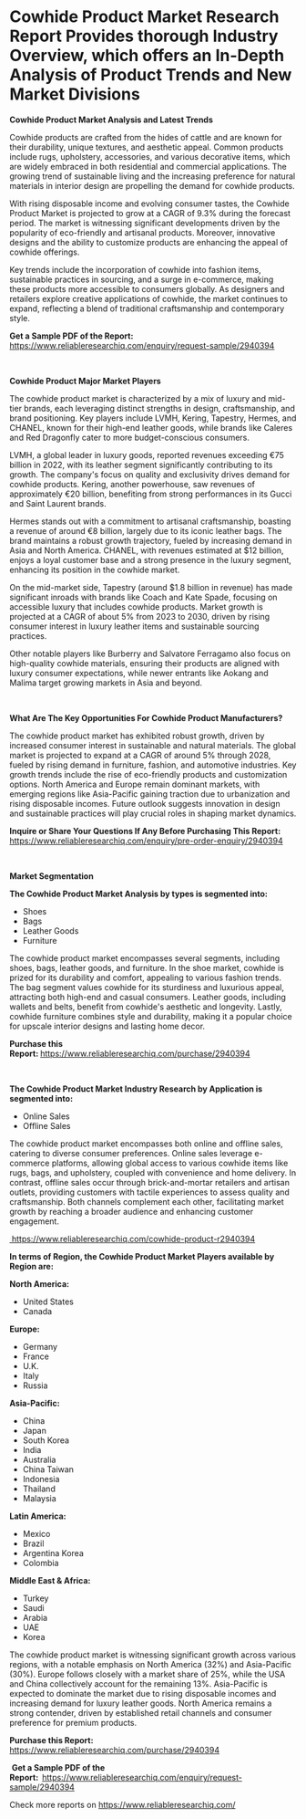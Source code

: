<p><h1>Cowhide Product Market Research Report Provides thorough Industry Overview, which offers an In-Depth Analysis of Product Trends and New Market Divisions</h1></p><p><strong>Cowhide Product Market Analysis and Latest Trends</strong></p>
<p><p>Cowhide products are crafted from the hides of cattle and are known for their durability, unique textures, and aesthetic appeal. Common products include rugs, upholstery, accessories, and various decorative items, which are widely embraced in both residential and commercial applications. The growing trend of sustainable living and the increasing preference for natural materials in interior design are propelling the demand for cowhide products.</p><p>With rising disposable income and evolving consumer tastes, the Cowhide Product Market is projected to grow at a CAGR of 9.3% during the forecast period. The market is witnessing significant developments driven by the popularity of eco-friendly and artisanal products. Moreover, innovative designs and the ability to customize products are enhancing the appeal of cowhide offerings. </p><p>Key trends include the incorporation of cowhide into fashion items, sustainable practices in sourcing, and a surge in e-commerce, making these products more accessible to consumers globally. As designers and retailers explore creative applications of cowhide, the market continues to expand, reflecting a blend of traditional craftsmanship and contemporary style.</p></p>
<p><strong>Get a Sample PDF of the Report:&nbsp;</strong> <a href="https://www.reliableresearchiq.com/enquiry/request-sample/2940394?utm_campaign=2883&utm_medium=2&utm_source=Github&utm_content=ia&utm_term=15032025&utm_id=cowhide-product">https://www.reliableresearchiq.com/enquiry/request-sample/2940394</a></p>
<p>&nbsp;</p>
<p><strong>Cowhide Product Major Market Players</strong></p>
<p><p>The cowhide product market is characterized by a mix of luxury and mid-tier brands, each leveraging distinct strengths in design, craftsmanship, and brand positioning. Key players include LVMH, Kering, Tapestry, Hermes, and CHANEL, known for their high-end leather goods, while brands like Caleres and Red Dragonfly cater to more budget-conscious consumers.</p><p>LVMH, a global leader in luxury goods, reported revenues exceeding €75 billion in 2022, with its leather segment significantly contributing to its growth. The company's focus on quality and exclusivity drives demand for cowhide products. Kering, another powerhouse, saw revenues of approximately €20 billion, benefiting from strong performances in its Gucci and Saint Laurent brands.</p><p>Hermes stands out with a commitment to artisanal craftsmanship, boasting a revenue of around €8 billion, largely due to its iconic leather bags. The brand maintains a robust growth trajectory, fueled by increasing demand in Asia and North America. CHANEL, with revenues estimated at $12 billion, enjoys a loyal customer base and a strong presence in the luxury segment, enhancing its position in the cowhide market.</p><p>On the mid-market side, Tapestry (around $1.8 billion in revenue) has made significant inroads with brands like Coach and Kate Spade, focusing on accessible luxury that includes cowhide products. Market growth is projected at a CAGR of about 5% from 2023 to 2030, driven by rising consumer interest in luxury leather items and sustainable sourcing practices.</p><p>Other notable players like Burberry and Salvatore Ferragamo also focus on high-quality cowhide materials, ensuring their products are aligned with luxury consumer expectations, while newer entrants like Aokang and Malima target growing markets in Asia and beyond.</p></p>
<p>&nbsp;</p>
<p><strong>What Are The Key Opportunities For Cowhide Product Manufacturers?</strong></p>
<p><p>The cowhide product market has exhibited robust growth, driven by increased consumer interest in sustainable and natural materials. The global market is projected to expand at a CAGR of around 5% through 2028, fueled by rising demand in furniture, fashion, and automotive industries. Key growth trends include the rise of eco-friendly products and customization options. North America and Europe remain dominant markets, with emerging regions like Asia-Pacific gaining traction due to urbanization and rising disposable incomes. Future outlook suggests innovation in design and sustainable practices will play crucial roles in shaping market dynamics.</p></p>
<p><strong>Inquire or Share Your Questions If Any Before Purchasing This Report:</strong> <a href="https://www.reliableresearchiq.com/enquiry/pre-order-enquiry/2940394?utm_campaign=2883&utm_medium=2&utm_source=Github&utm_content=ia&utm_term=15032025&utm_id=cowhide-product">https://www.reliableresearchiq.com/enquiry/pre-order-enquiry/2940394</a></p>
<p>&nbsp;</p>
<p><strong>Market Segmentation</strong></p>
<p><strong>The Cowhide Product Market Analysis by types is segmented into:</strong></p>
<p><ul><li>Shoes</li><li>Bags</li><li>Leather Goods</li><li>Furniture</li></ul></p>
<p><p>The cowhide product market encompasses several segments, including shoes, bags, leather goods, and furniture. In the shoe market, cowhide is prized for its durability and comfort, appealing to various fashion trends. The bag segment values cowhide for its sturdiness and luxurious appeal, attracting both high-end and casual consumers. Leather goods, including wallets and belts, benefit from cowhide's aesthetic and longevity. Lastly, cowhide furniture combines style and durability, making it a popular choice for upscale interior designs and lasting home decor.</p></p>
<p><strong>Purchase this Report:&nbsp;</strong><a href="https://www.reliableresearchiq.com/purchase/2940394?utm_campaign=2883&utm_medium=2&utm_source=Github&utm_content=ia&utm_term=15032025&utm_id=cowhide-product">https://www.reliableresearchiq.com/purchase/2940394</a></p>
<p>&nbsp;</p>
<p><strong>The Cowhide Product Market Industry Research by Application is segmented into:</strong></p>
<p><ul><li>Online Sales</li><li>Offline Sales</li></ul></p>
<p><p>The cowhide product market encompasses both online and offline sales, catering to diverse consumer preferences. Online sales leverage e-commerce platforms, allowing global access to various cowhide items like rugs, bags, and upholstery, coupled with convenience and home delivery. In contrast, offline sales occur through brick-and-mortar retailers and artisan outlets, providing customers with tactile experiences to assess quality and craftsmanship. Both channels complement each other, facilitating market growth by reaching a broader audience and enhancing customer engagement.</p></p>
<p><a href="https://www.reliableresearchiq.com/cowhide-product-r2940394?utm_campaign=2883&utm_medium=2&utm_source=Github&utm_content=ia&utm_term=15032025&utm_id=cowhide-product">&nbsp;https://www.reliableresearchiq.com/cowhide-product-r2940394</a></p>
<p><strong>In terms of Region, the Cowhide Product Market Players available by Region are:</strong></p>
<p>
    <p> <strong> North America: </strong>
        <ul>
            <li>United States</li>
            <li>Canada</li>
        </ul>
        </p> 
    <p> <strong> Europe: </strong>
        <ul>
            <li>Germany</li>
            <li>France</li>
            <li>U.K.</li>
            <li>Italy</li>
            <li>Russia</li>
        </ul>
        </p> 
    <p> <strong> Asia-Pacific: </strong>
        <ul>
            <li>China</li>
            <li>Japan</li>
            <li>South Korea</li>
            <li>India</li>
            <li>Australia</li>
            <li>China Taiwan</li>
            <li>Indonesia</li>
            <li>Thailand</li>
            <li>Malaysia</li>
        </ul>
        </p> 
    <p> <strong> Latin America: </strong>
        <ul>
            <li>Mexico</li>
            <li>Brazil</li>
            <li>Argentina Korea</li>
            <li>Colombia</li>
        </ul>
        </p> 
    <p> <strong> Middle East & Africa: </strong>
        <ul>
            <li>Turkey</li>
            <li>Saudi</li>
            <li>Arabia</li>
            <li>UAE</li>
            <li>Korea</li>
        </ul>
    </p>
    </p>
<p><p>The cowhide product market is witnessing significant growth across various regions, with a notable emphasis on North America (32%) and Asia-Pacific (30%). Europe follows closely with a market share of 25%, while the USA and China collectively account for the remaining 13%. Asia-Pacific is expected to dominate the market due to rising disposable incomes and increasing demand for luxury leather goods. North America remains a strong contender, driven by established retail channels and consumer preference for premium products.</p></p>
<p><strong>Purchase this Report: </strong><a href="https://www.reliableresearchiq.com/purchase/2940394?utm_campaign=2883&utm_medium=2&utm_source=Github&utm_content=ia&utm_term=15032025&utm_id=cowhide-product">https://www.reliableresearchiq.com/purchase/2940394</a></p>
<p>&nbsp;<strong>Get a Sample PDF of the Report:&nbsp;&nbsp;</strong><a href="https://www.reliableresearchiq.com/enquiry/request-sample/2940394?utm_campaign=2883&utm_medium=2&utm_source=Github&utm_content=ia&utm_term=15032025&utm_id=cowhide-product">https://www.reliableresearchiq.com/enquiry/request-sample/2940394</a></p>
<p><strong></strong></p>
<p>Check more reports on <a href="https://www.reliableresearchiq.com/?utm_campaign=2883&utm_medium=2&utm_source=Github&utm_content=ia&utm_term=15032025&utm_id=cowhide-product">https://www.reliableresearchiq.com/</a></p>